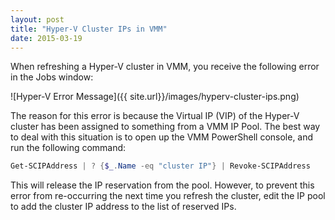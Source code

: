 ```yaml
---
layout: post
title: "Hyper-V Cluster IPs in VMM"
date: 2015-03-19
---
```


When refreshing a Hyper-V cluster in VMM, you receive the following error in the Jobs window:

![Hyper-V Error Message]({{ site.url}}/images/hyperv-cluster-ips.png)

The reason for this error is because the Virtual IP (VIP) of the Hyper-V cluster has been assigned to something from a VMM IP Pool. The best way to deal with this situation is to open up the VMM PowerShell console, and run the following command:

```powershell
Get-SCIPAddress | ? {$_.Name -eq "cluster IP"} | Revoke-SCIPAddress
```

This will release the IP reservation from the pool. However, to prevent this error from re-occurring the next time you refresh the cluster, edit the IP pool to add the cluster IP address to the list of reserved IPs.